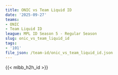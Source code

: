 ```yaml
---
title: ONIC vs Team Liquid ID
date: '2025-09-27'
teams:
- ONIC
- Team Liquid ID
league: MPL ID Season 5 - Regular Season
slug: onic_vs_team_liquid_id
tags:
- '101'
file_json: /team-id/onic_vs_team_liquid_id.json
---
```


{{< mlbb_h2h_id >}}
